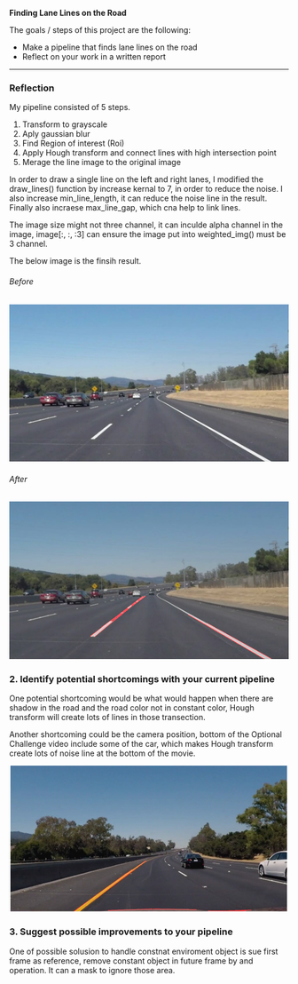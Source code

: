 **Finding Lane Lines on the Road**

The goals / steps of this project are the following:
* Make a pipeline that finds lane lines on the road
* Reflect on your work in a written report


[//]: # (Image References)

[solidWhiteCurve]: ./test_images/solidWhiteCurve.jpg "solidWhiteCurve"
[solidWhiteCurve_result]: ./test_images/exported_solidWhiteCurve.png "solidWhiteCurve_result"
[carBackground]: ./carBackground.png "carBackground"

---

### Reflection
My pipeline consisted of 5 steps.
1. Transform to grayscale
2. Aply gaussian blur
3. Find Region of interest (Roi)
4. Apply Hough transform and connect lines with high intersection point
5. Merage the line image to the original image

In order to draw a single line on the left and right lanes, I modified the draw_lines() function by increase kernal to 7, in order to reduce the noise. I also increase min_line_length, it can reduce the noise line in the result. Finally also incraese max_line_gap, which cna help to link lines.

The image size might not three channel, it can inculde alpha channel in the image, image[:, :, :3] can ensure the image put into weighted_img() must be 3 channel.

The below image is the finsih result.
###### Before
![alt text][solidWhiteCurve]
###### After
![alt text][solidWhiteCurve_result]


### 2. Identify potential shortcomings with your current pipeline

One potential shortcoming would be what would happen when there are shadow in the road and the road color not in constant color, Hough transform will create lots of lines in those transection.

Another shortcoming could be the camera position, bottom of the Optional Challenge video include some of the car, which makes Hough transform create lots of noise line at the bottom of the movie.

![alt text][carBackground]


### 3. Suggest possible improvements to your pipeline

One of possible solusion to handle constnat enviroment object is sue first frame as reference, remove constant object in future frame by and operation. It can a mask to ignore those area.
